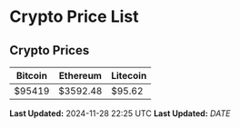# Crypto Price List

## Crypto Prices
| Bitcoin | Ethereum | Litecoin |
| ------- | -------- | -------- |
| $95419 | $3592.48 | $95.62 |
**Last Updated:** 2024-11-28 22:25 UTC
**Last Updated:** $DATE$
